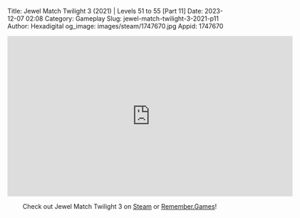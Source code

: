 Title: Jewel Match Twilight 3 (2021) | Levels 51 to 55 [Part 11]
Date: 2023-12-07 02:08
Category: Gameplay
Slug: jewel-match-twilight-3-2021-p11
Author: Hexadigital
og_image: images/steam/1747670.jpg
Appid: 1747670

<center><iframe src="https://www.youtube.com/embed/F8GCvYH1ZNI?feature=oembed" allow="accelerometer; autoplay; encrypted-media; gyroscope; picture-in-picture" width="640" height="360" frameborder="0"></iframe>

Check out Jewel Match Twilight 3 on [Steam](https://store.steampowered.com/app/1747670/?curator_clanid=34633900) or [Remember.Games](https://remember.games/game/8084/jewel-match-twilight-3/)!</center>